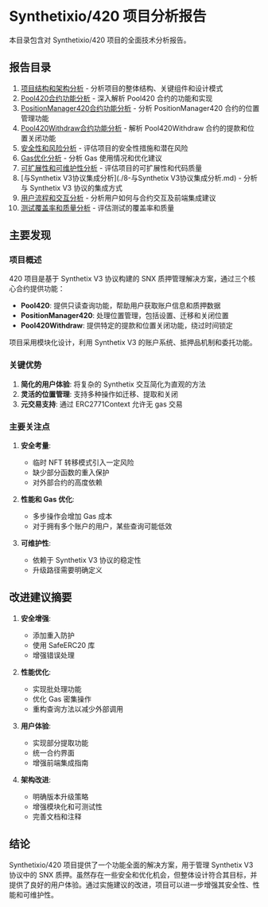# Synthetixio/420 项目分析报告

本目录包含对 Synthetixio/420 项目的全面技术分析报告。

## 报告目录

1. [项目结构和架构分析](./1-项目结构和架构分析.md) - 分析项目的整体结构、关键组件和设计模式
2. [Pool420合约功能分析](./2-Pool420合约功能分析.md) - 深入解析 Pool420 合约的功能和实现
3. [PositionManager420合约功能分析](./3-PositionManager420合约功能分析.md) - 分析 PositionManager420 合约的位置管理功能
4. [Pool420Withdraw合约功能分析](./4-Pool420Withdraw合约功能分析.md) - 解析 Pool420Withdraw 合约的提款和位置关闭功能
5. [安全性和风险分析](./5-安全性和风险分析.md) - 评估项目的安全性措施和潜在风险
6. [Gas优化分析](./6-Gas优化分析.md) - 分析 Gas 使用情况和优化建议
7. [可扩展性和可维护性分析](./7-可扩展性和可维护性分析.md) - 评估项目的可扩展性和代码质量
8. [与Synthetix V3协议集成分析](./8-与Synthetix V3协议集成分析.md) - 分析与 Synthetix V3 协议的集成方式
9. [用户流程和交互分析](./9-用户流程和交互分析.md) - 分析用户如何与合约交互及前端集成建议
10. [测试覆盖率和质量分析](./10-测试覆盖率和质量分析.md) - 评估测试的覆盖率和质量

## 主要发现

### 项目概述

420 项目是基于 Synthetix V3 协议构建的 SNX 质押管理解决方案，通过三个核心合约提供功能：

- **Pool420**: 提供只读查询功能，帮助用户获取账户信息和质押数据
- **PositionManager420**: 处理位置管理，包括设置、迁移和关闭位置
- **Pool420Withdraw**: 提供特定的提款和位置关闭功能，绕过时间锁定

项目采用模块化设计，利用 Synthetix V3 的账户系统、抵押品机制和委托功能。

### 关键优势

1. **简化的用户体验**: 将复杂的 Synthetix 交互简化为直观的方法
2. **灵活的位置管理**: 支持多种操作如迁移、提取和关闭
3. **元交易支持**: 通过 ERC2771Context 允许无 gas 交易

### 主要关注点

1. **安全考量**: 
   - 临时 NFT 转移模式引入一定风险
   - 缺少部分函数的重入保护
   - 对外部合约的高度依赖

2. **性能和 Gas 优化**: 
   - 多步操作会增加 Gas 成本
   - 对于拥有多个账户的用户，某些查询可能低效

3. **可维护性**: 
   - 依赖于 Synthetix V3 协议的稳定性
   - 升级路径需要明确定义

## 改进建议摘要

1. **安全增强**:
   - 添加重入防护
   - 使用 SafeERC20 库
   - 增强错误处理

2. **性能优化**:
   - 实现批处理功能
   - 优化 Gas 密集操作
   - 重构查询方法以减少外部调用

3. **用户体验**:
   - 实现部分提取功能
   - 统一合约界面
   - 增强前端集成指南

4. **架构改进**:
   - 明确版本升级策略
   - 增强模块化和可测试性
   - 完善文档和注释

## 结论

Synthetixio/420 项目提供了一个功能全面的解决方案，用于管理 Synthetix V3 协议中的 SNX 质押。虽然存在一些安全和优化机会，但整体设计符合其目标，并提供了良好的用户体验。通过实施建议的改进，项目可以进一步增强其安全性、性能和可维护性。 